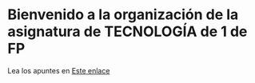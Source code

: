 # Bienvenido a la organización de la asignatura de TECNOLOGÍA de 1 de FP

Lea los apuntes en [Este enlace](https://ull-mfp-aet.github.io/practicas/creando-un-perfil#crea-tu-repo-profile)
